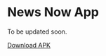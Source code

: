 # News Now App

To be updated soon.

[Download APK](https://drive.google.com/file/d/1MVw2cL0LEAFp5iWJMh-74aqTi0xAR3D1/view?usp=sharing)
